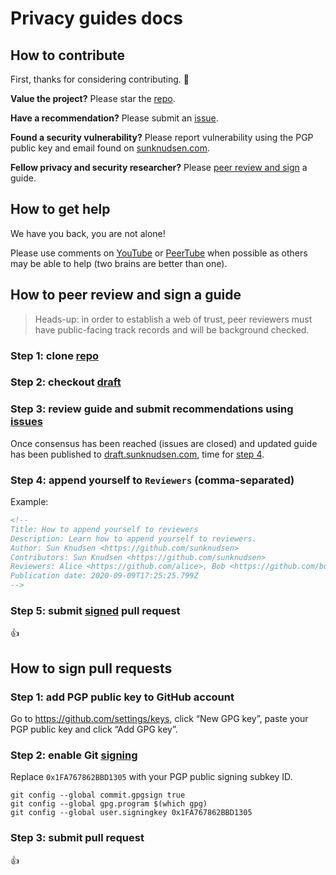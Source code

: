 <!--
Title: Privacy guides docs
Description: Learn how to contribute, get help, peer review and sign the reference material.
Author: Sun Knudsen <https://github.com/sunknudsen>
Publication date: 1970-01-01T00:00:00.000Z
-->

# Privacy guides docs

## How to contribute

First, thanks for considering contributing. 🙌

**Value the project?** Please star the [repo](https://github.com/sunknudsen/privacy-guides).

**Have a recommendation?** Please submit an [issue](https://github.com/sunknudsen/privacy-guides/issues).

**Found a security vulnerability?** Please report vulnerability using the PGP public key and email found on [sunknudsen.com](https://sunknudsen.com/).

**Fellow privacy and security researcher?** Please [peer review and sign](#how-to-peer-review-and-sign-a-guide) a guide.

## How to get help

We have you back, you are not alone!

Please use comments on [YouTube](https://www.youtube.com/sunknudsen) or [PeerTube](https://peertube.sunknudsen.com/accounts/sunknudsen/video-channels) when possible as others may be able to help (two brains are better than one).

## How to peer review and sign a guide

> Heads-up: in order to establish a web of trust, peer reviewers must have public-facing track records and will be background checked.

### Step 1: clone [repo](https://github.com/sunknudsen/privacy-guides)

### Step 2: checkout [draft](https://github.com/sunknudsen/privacy-guides/tree/draft)

### Step 3: review guide and submit recommendations using [issues](https://github.com/sunknudsen/privacy-guides/issues)

Once consensus has been reached (issues are closed) and updated guide has been published to [draft.sunknudsen.com](https://draft.sunknudsen.com/), time for [step 4](#step-4-append-yourself-to).

### Step 4: append yourself to `Reviewers` (comma-separated)

Example:

```markdown
<!--
Title: How to append yourself to reviewers
Description: Learn how to append yourself to reviewers.
Author: Sun Knudsen <https://github.com/sunknudsen>
Contributors: Sun Knudsen <https://github.com/sunknudsen>
Reviewers: Alice <https://github.com/alice>, Bob <https://github.com/bob>
Publication date: 2020-09-09T17:25:25.799Z
-->
```

### Step 5: submit [signed](#how-to-sign-pull-requests) pull request

👍

## How to sign pull requests

### Step 1: add PGP public key to GitHub account

Go to https://github.com/settings/keys, click “New GPG key”, paste your PGP public key and click “Add GPG key”.

### Step 2: enable Git [signing](https://git-scm.com/book/en/v2/Git-Tools-Signing-Your-Work)

Replace `0x1FA767862BBD1305` with your PGP public signing subkey ID.

```shell
git config --global commit.gpgsign true
git config --global gpg.program $(which gpg)
git config --global user.signingkey 0x1FA767862BBD1305
```

### Step 3: submit pull request

👍
